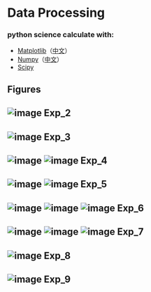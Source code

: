 # Data Processing
### python science calculate with:
- [Matplotlib](https://matplotlib.org/)（[中文](https://www.matplotlib.org.cn/)）
- [Numpy](https://numpy.org/)（[中文](https://www.numpy.org.cn/)）
- [Scipy](https://docs.scipy.org/doc/scipy/reference/)
## Figures
![image](https://github.com/Tseing/data_processing/blob/master/images/exp2.png)
Exp_2
----
![image](https://github.com/Tseing/data_processing/blob/master/images/exp3.png)
Exp_3
----
![image](https://github.com/Tseing/data_processing/blob/master/images/exp4_0.png)
![image](https://github.com/Tseing/data_processing/blob/master/images/exp4_1.png)
Exp_4
----
![image](https://github.com/Tseing/data_processing/blob/master/images/exp5_0.png)
![image](https://github.com/Tseing/data_processing/blob/master/images/exp5_1.png)
Exp_5
----
![image](https://github.com/Tseing/data_processing/blob/master/images/exp6_0.png)
![image](https://github.com/Tseing/data_processing/blob/master/images/exp6_1.png)
![image](https://github.com/Tseing/data_processing/blob/master/images/exp6_2.png)
Exp_6
----
![image](https://github.com/Tseing/data_processing/blob/master/images/exp7_0.png)
![image](https://github.com/Tseing/data_processing/blob/master/images/exp7_1.png)
![image](https://github.com/Tseing/data_processing/blob/master/images/exp7_2.png)
Exp_7
----
![image](https://github.com/Tseing/data_processing/blob/master/images/exp8.png)
Exp_8
----
![image](https://github.com/Tseing/data_processing/blob/master/images/exp9.png)
Exp_9
----
